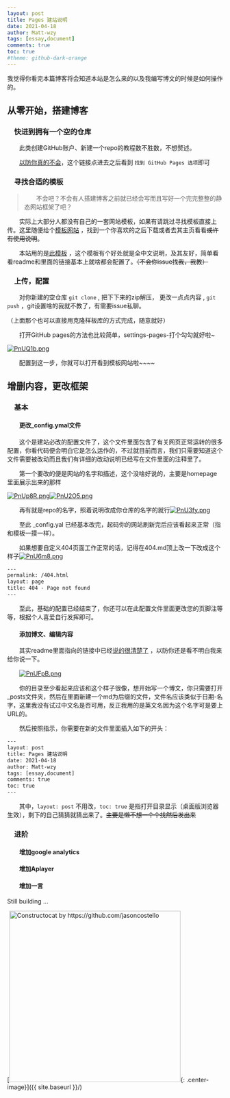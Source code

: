 ```yaml
---
layout: post
title: Pages 建站说明
date: 2021-04-18
author: Matt-wzy
tags: [essay,document]
comments: true
toc: true
#theme: github-dark-orange
---
```


我觉得你看完本篇博客将会知道本站是怎么来的以及我编写博文的时候是如何操作的。

<!-- more -->

<div>
    <meting-js server="netease" type="song" id="492390949" autoplay="false" list-max-height=1200px>
    </meting-js>
</div>




## 从零开始，搭建博客

### 　快进到拥有一个空的仓库

　　此类创建GitHub账户、新建一个repo的教程数不胜数，不想赘述。

　　[以防你真的不会](https://sspai.com/post/54608)，这个链接点进去之后看到 `找到 GitHub Pages 选项`即可

### 　寻找合适的模板

> 　　不会吧？不会有人搭建博客之前就已经会写而且写好一个完完整整的静态网站框架了吧？

　　实际上大部分人都没有自己的一套网站模板，如果有请跳过寻找模板直接上传。这里随便给个[模板网站](http://jekyllthemes.org/themes) ，找到一个你喜欢的之后下载或者去其主页看看~~或许有使用说明~~。

　　本站用的是[此模板](https://github.com/FromEndWorld/LOFFER) ，这个模板有个好处就是全中文说明，及其友好，简单看看readme和里面的链接基本上就啥都会配置了。~~（不会你issue找我，我教）~~

### 　上传，配置

　　对你新建的空仓库 `git clone` , 把下下来的zip解压， 更改一点点内容 , `git push` ，git设置啥的我就不教了，有需要issue私聊。

（上面那个也可以直接用克隆样板库的方式完成，随意就好）

　　打开GitHub pages的方法也比较简单，settings-pages-打个勾勾就好啦~

[![PnUQ1b.png](https://piccdn.freejishu.com/images/2021/04/18/PnUQ1b.png)](https://pic.freejishu.com/image/PnUQ1b)

　　配置到这一步，你就可以打开看到模板网站啦~~~~

## 增删内容，更改框架

### 　基本

#### 　　更改_config.ymal文件

　　这个是建站必改的配置文件了，这个文件里面包含了有关网页正常运转的很多配置，你看代码便会明白它是怎么运作的，不过就目前而言，我们只需要知道这个文件需要被改动而且我们有详细的改动说明已经写在文件里面的注释里了。

　　第一个要改的便是网站的名字和描述，这个没啥好说的，主要是homepage里面展示出来的那样

[![PnUp8R.png](https://piccdn.freejishu.com/images/2021/04/18/PnUp8R.png)](https://pic.freejishu.com/image/PnUp8R)[![PnU2O5.png](https://piccdn.freejishu.com/images/2021/04/18/PnU2O5.png)](https://pic.freejishu.com/image/PnU2O5)

　　再有就是repo的名字，照着说明改成你仓库的名字的就行[![PnU3fy.png](https://piccdn.freejishu.com/images/2021/04/18/PnU3fy.png)](https://pic.freejishu.com/image/PnU3fy)

 　　至此 _config.yal 已经基本改完，起码你的网站刷新完后应该看起来正常（指和模板一摸一样）。

　　如果想要自定义404页面工作正常的话，记得在404.md顶上改一下改成这个样子[![PnU6m8.png](https://piccdn.freejishu.com/images/2021/04/18/PnU6m8.png)](https://pic.freejishu.com/image/PnU6m8)

```html
---
permalink: /404.html
layout: page
title: 404 - Page not found
---
```

　　至此，基础的配置已经结束了，你还可以在此配置文件里面更改您的页脚注等等，根据个人喜爱自行发挥即可。

#### 　　添加博文、编辑内容

　　其实readme里面指向的链接中已经[说的很清楚了](https://fromendworld.github.io/LOFFER/document/#第三步-发布博文) ，以防你还是看不明白我来给你说一下。

　　[![PnUFpB.png](https://piccdn.freejishu.com/images/2021/04/18/PnUFpB.png)](https://pic.freejishu.com/image/PnUFpB)

　　你的目录至少看起来应该和这个样子很像，想开始写一个博文，你只需要打开_posts文件夹，然后在里面新建一个md为后缀的文件，文件名应该类似于日期-名字，这里我没有试过中文名是否可用，反正我用的是英文名因为这个名字可是要上URL的。

　　然后按照指示，你需要在新的文件里面插入如下的开头：

```html
---
layout: post
title: Pages 建站说明
date: 2021-04-18
author: Matt-wzy
tags: [essay,document]
comments: true
toc: true
---
```

　　其中，`layout: post` 不用改，`toc: true` 是指打开目录显示（桌面版浏览器生效），剩下的自己猜猜就猜出来了。~~主要是懒不想一个个找然后发出来~~

### 　进阶

#### 　　增加google analytics

#### 　　增加Aplayer

#### 　　增加一言







Still building ... 

[<img src="{{ site.baseurl }}/images/404.jpg" alt="Constructocat by https://github.com/jasoncostello" style="width: 400px;"/>{: .center-image}]({{ site.baseurl }}/)